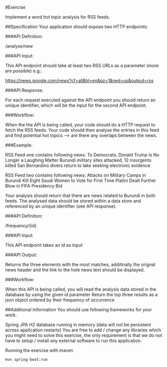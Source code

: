 #Exercise

Implement a word hot topic analysis for RSS feeds.

##Specification
Your application should expose two HTTP endpoints:

###API Definition: 

/analyse/new

###API Input:

This API endpoint should take at least two RSS URLs as a parameter (more are possible) e.g.:

https://news.google.com/news?cf=all&hl=en&pz=1&ned=us&output=rss

###API Response:

For each request executed against the API endpoint you should return an unique identifier, which will be the input for the second API endpoint.

###Workflow:

When the the API is being called, your code should do a HTTP request to fetch the RSS feeds.
Your code should then analyse the entries in this feed and find potential hot topics --> are there any overlaps between the news.

###Example:

RSS Feed one contains following news:
To Democrats, Donald Trump Is No Longer a Laughing Matter
Burundi military sites attacked, 12 insurgents killed
San Bernardino divers return to lake seeking electronic evidence

RSS Feed two contains following news:
Attacks on Military Camps in Burundi Kill Eight
Saudi Women to Vote for First Time
Platini Dealt Further Blow in FIFA Presidency Bid

Your analysis should return that there are news related to Burundi in both feeds.
The analysed data should be stored within a data store and referenced by an unique identifier (see API response).

###API Definition: 

/frequency/{id}

###API Input:

This API endpoint takes an id as input

###API Output:

Returns the three elements with the most matches, additinally the orignal news header and the link to the hole news text should be displayed.

###Workflow:

When this API is being called, you will read the analysis data stored in the database by using the given id parameter
Return the top three results as a json object ordered by their frequency of occurrence

##Additional Information
You should use following frameworks for your work.

Spring JPA
H2 database running in memory (data will not be persistent across application restarts)
You are free to add / change any libraries which you might need to solve this exercise, the only requirement is that we do not have to setup / install any external software to run this application.

Running the exercise with maven

```mvn spring-boot:run```
